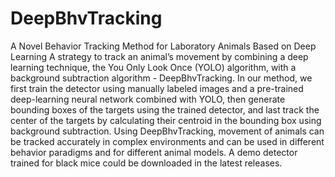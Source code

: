 # DeepBhvTracking
A Novel Behavior Tracking Method for Laboratory Animals Based on Deep Learning
A strategy to track an animal’s movement by combining a deep learning technique, the You Only Look Once (YOLO) algorithm, with a background subtraction algorithm - DeepBhvTracking. In our method, we first train the detector using manually labeled images and a pre-trained deep-learning neural network combined with YOLO, then generate bounding boxes of the targets using the trained detector, and last track the center of the targets by calculating their centroid in the bounding box using background subtraction. Using DeepBhvTracking, movement of animals can be tracked accurately in complex environments and can be used in different behavior paradigms and for different animal models.
A demo detector trained for black mice could be downloaded in the latest releases.
